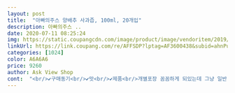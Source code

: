 ```yaml
---
layout: post 
title:  "아빠의주스 양배추 사과즙, 100ml, 20개입" 
description: 아빠의주스 ..
date: 2020-07-11 08:25:24 
img: https://static.coupangcdn.com/image/product/image/vendoritem/2019/03/19/3852546779/23d3fbdd-3d77-4a5f-8dc4-6810d871708a.jpg 
linkUrl: https://link.coupang.com/re/AFFSDP?lptag=AF3600438&subid=ahnPublicAsk&pageKey=116682478&itemId=349447680&vendorItemId=3852546779&traceid=V0-113-02ddf46a16937ca1 
categories: [1024] 
color: A6A6A6 
price: 9260 
author: Ask View Shop 
cont:  "<br/>✔️구매동기<br/>✔️맛<br/>✔️제품<br/>개별포장 꼼꼼하게 되있는데 그냥 일반 파우치형식으로 있는게 아니라<br/>관리를 잘한다고해도 항상 신경쓰면서 살아야함<br/>구매하고나서 출근하면서 하나씩 물고 다니는 중임<br/>구매하시는데 참고가 되길 바라며 적습니다<br/>그래서 여러제품을 찾다가 사과가 섞여있으니 덜하지 않을까 싶어 구매함<br/>당장에 양배추즙 먹는다고 아픈거 낫고 하지않음<br/>대대손손 위가 안좋은 집안임 역류성식도염은 달고다니고<br/>많이 아프면 병원가는게 맞는거고 꾸준히 먹으면서 건강관리 하길바람<br/>맛있어서 애들도 줘보니 둘째는 계속 먹으려고 해서 말리느라 힘들었네요 ㅋ 식성이 좋은 아이라 ㅋㅋ 이걸로 큰 효과를 바라지는 않치만 안 먹는거보다 좋을거 같아서 주문했구요.<br/>  그냥 심리적 위안도 있는거 같습니다<br/>맛있어서 자꾸 먹고 싶은 맛입니다.<br/> ㅋㅋ<br/>뭐하나 잘못먹으면 위경련오고 조금만 스트레스받으면 출혈성 위염오고<br/>밖에서 이동하면서 먹기도 편함 질질 흘릴일이 없음<br/>사과와 양배추가 반반씩 섞여있다고 하여 맛이 어떨지 궁금했었음<br/>선물세트같은 박스에 와서 그냥 온채로 다른분 드려도 좋을듯<br/>아 인생즙이구나 싶은생각 들었음<br/>애기들이 먹기도 편하게 입구에 캡이 내장되어있음<br/>양배추 향이 너무 강할까 걱정하면서 먹었는데 괜한걱정이었음<br/>예전에 양배추즙만 먹어보니 너무 맛이 없어서 오만상 써지는 맛이라 ㅋ 사과즙 섞인것을 구매했습니다 맛은 진짜 괜찮네요.<br/> 사과맛이 많이 나고 양배추맛은 거의 안 나서 먹기에 좋습니다<br/>요즘 저도 위염에 식도염이 있어 양배추즙 먹어보려고 주문했는데 지속적으로 먹어보고 추가후기 남겨볼게요!! 우선은 맛도 양도 포장까지 다 맘에 듭니다 <br/>위에는 양배추가 좋다는 말을 많이 들었어서 양배추즙을 구매했다가<br/>이거 다먹으면 두박스씩 재구매해서 놔야겠음<br/>일요일 저녁 우리 가족은 평상시와 다를바 없이 저녁을 먹고 ( 점심에 명량핫도그 세트를 흡입함)  잠이 들었습니다.<br/> 자다가 더워서 깼는데 갑자기 속이 메쓱거리며 참을수 없는 오바이트가 나올려고 하는겁니다.<br/><br/>전 원래 오바이트를 잘 안하고 비위가 약해서 나올려고 해도 억지로 억지로 입 틀어 막고 참는편입니다!!! 참아 보려고 해도 그때의 제 위속은 세치혀로 내 위장을 가끔 뒤집어 놓는 신랑의말보다 너무나 참기 힘든 상태였는데 다행히 세치혀 신랑이 안 자고 있어서 오바이트 나올려고 한다니 등을 두드려 주었습니다.<br/><br/>전에 정기배송으로 먹었던 제품이 품절이라 새로운걸 구매해 봤어요 양도 많고 맛있어서 큰일이네요(ㅠ ㅠ 양배추 사과맛이 혼합되서 단맛이 나니 어이들도 먹겠다고 해요 ㅋㅋ 물론 아이들도 먹음 좋을거 같아요 하지만 네식구가 먹음 금방 다 먹어치울거 같은데ㅋㅋ<br/>주관적인 솔직한 구매후기입니다<br/>증상이 위염인듯 싶어서 쿠팡을 검색하고 양배추와 사과가 섞인 이 제품을  구매했습니다.<br/><br/>처음에 아예 양배추향이 안났으면 의심했을거임 사과즙인가 하고<br/>컵에 따라서 먹어보니 밑에 찌끄래기가 있네요.<br/> 아예 없는거 보다 있는거보니 진짜 생과를 쫘악 짠거같고 믿을만 한거 같습니다 ㅎㅎ<br/>하나먹고 식겁해서 다른사람줌 그 양배추즙의 특유의 향때문에 못먹겠었음<br/>하지만 딱 먹었을때 양배추향이 살짝 났지만 그뒤에 사과맛이 그 향을 씻어줌<br/>한박스에 20개가 들어있음 하루에 한번 먹는다고하면 한달 못먹음<br/>한번 우웩 하고 잠시후 두번의 오바이트를 했는데 숨도 못 쉬고 너무 괴로워서 지릴뻔 했습니다 ㅠㅠ<br/>" 
---
```

